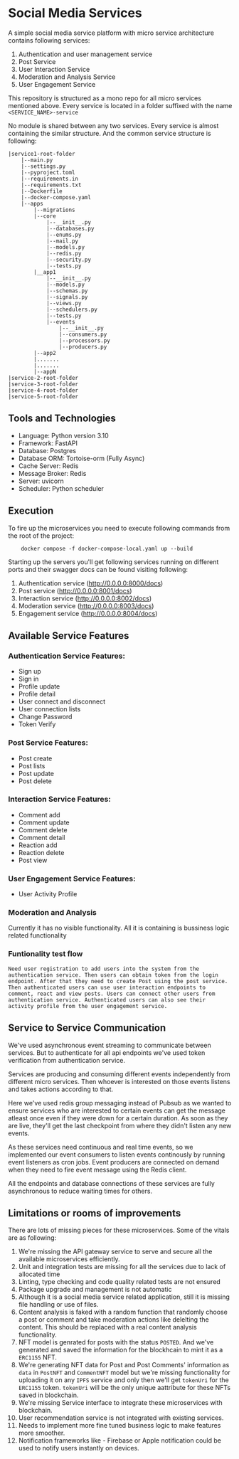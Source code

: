 # Social Media Services
A simple social media service platform with micro service architecture contains following services:

1. Authentication and user management service
2. Post Service
3. User Interaction Service
4. Moderation and Analysis Service
5. User Engagement Service

This repository is structured as a mono repo for all micro services mentioned above.
Every service is located in a folder suffixed with the name `<SERVICE_NAME>-service`

No module is shared between any two services. Every service is almost containing the similar structure. And the common service structure is following:

```
|service1-root-folder
    |--main.py
    |--settings.py
    |--pyproject.toml
    |--requirements.in
    |--requirements.txt
    |--Dockerfile
    |--docker-compose.yaml
    |--apps
        |--migrations
        |--core
            |--__init__.py
            |--databases.py
            |--enums.py
            |--mail.py
            |--models.py
            |--redis.py
            |--security.py
            |--tests.py
        |__app1
            |--__init__.py
            |--models.py
            |--schemas.py
            |--signals.py
            |--views.py
            |--schedulers.py
            |--tests.py
            |--events
                |--__init__.py
                |--consumers.py
                |--processors.py
                |--producers.py
        |--app2
        |.......
        |.......
        |--appN
|service-2-root-folder
|service-3-root-folder
|service-4-root-folder
|service-5-root-folder

```

## Tools and Technologies
* Language: Python version 3.10
* Framework: FastAPI
* Database: Postgres
* Database ORM: Tortoise-orm (Fully Async)
* Cache Server: Redis
* Message Broker: Redis
* Server: uvicorn
* Scheduler: Python scheduler


## Execution
To fire up the microservices you need to execute following commands from the root of the project:

```shell
    docker compose -f docker-compose-local.yaml up --build
```


Starting up the servers you'll get following services running on different ports and their swagger docs can be found visiting following:

1. Authentication service (http://0.0.0.0:8000/docs)
2. Post service (http://0.0.0.0:8001/docs)
3. Interaction service (http://0.0.0.0:8002/docs)
4. Moderation service (http://0.0.0.0:8003/docs)
5. Engagement service (http://0.0.0.0:8004/docs)


## Available Service Features


### Authentication Service Features:
* Sign up
* Sign in
* Profile update
* Profile detail
* User connect and disconnect
* User connection lists
* Change Password
* Token Verify

### Post Service Features:
* Post create
* Post lists
* Post update
* Post delete

### Interaction Service Features:
* Comment add
* Comment update
* Comment delete
* Comment detail
* Reaction add
* Reaction delete
* Post view

### User Engagement Service Features:
* User Activity Profile


### Moderation and Analysis
Currently it has no visible functionality. All it is containing is bussiness logic
related functionality

### Funtionality test flow
```
Need user registration to add users into the system from the authentication service. Then users can obtain token from the login endpoint. After that they need to create Post using the post service. Then authenticated users can use user interaction endpoints to comment, react and view posts. Users can connect other users from authentication service. Authenticated users can also see their activity profile from the user engagement service.
```

## Service to Service Communication
We've used asynchronous event streaming to communicate between services. But to authenticate for all api endpoints we've used token verification from authentication service.

Services are producing and consuming different events independently from different micro services. Then whoever is
interested on those events listens and takes actions according to that.

Here we've used redis group messaging instead of Pubsub as we wanted to ensure services who are interested to certain events can get the message atleast once even if they were down for a certain duration. As soon as they are live, they'll get the last checkpoint from where they didn't listen any new events.

As these services need continuous and real time events, so we implemented our event consumers to listen events continously by running event listeners as cron jobs.
Event producers are connected on demand when they need to fire event message using the Redis client.

All the endpoints and database connections of these services are fully asynchronous to reduce waiting times for others.


## Limitations or rooms of improvements

There are lots of missing pieces for these microservices. Some of the vitals are as following:

1. We're missing the API gateway service to serve and secure all the available microservices efficiently.
2. Unit and integration tests are missing for all the services due to lack of allocated time
3. Linting, type checking and code quality related tests are not ensured
4. Package upgrade and management is not automatic
5. Although it is a social media service related application, still it is missing file handling or use of files.
6. Content analysis is faked with a random function that randomly choose a post or comment and take moderation actions like delelting the content. This should be replaced with a real content analysis functionality.
7. NFT model is genrated for posts with the status `POSTED`. And we've generated and saved the information for the blockhcain to mint it as a `ERC1155` NFT.
8. We're generating NFT data for Post and Post Comments' information as `data` in `PostNFT` and `CommentNFT` model but we're missing functionality for uploading it on any `IPFS` service and only then we'll get `tokenUri` for the `ERC1155` token. `tokenUri` will be the only unique aattribute for these NFTs saved in blockchain.
9. We're missing Service interface to integrate these microservices with blockchain.
10. User recommendation service is not integrated with existing services.
11. Needs to implement more fine tuned business logic to make features more smoother.
12. Notification frameworks like - Firebase or Apple notification could be used to notify users instantly on devices.